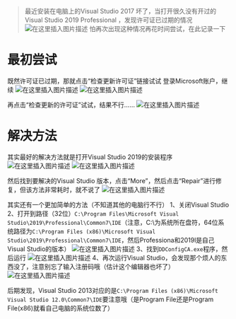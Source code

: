 > 最近安装在电脑上的Visual Studio 2017 坏了，当打开很久没有开过的Visual Studio 2019 Professional ，发现许可证已过期的情况
> ![在这里插入图片描述](https://img-blog.csdnimg.cn/20200804133009866.png?x-oss-process=image/watermark,type_ZmFuZ3poZW5naGVpdGk,shadow_10,text_aHR0cHM6Ly9ibG9nLmNzZG4ubmV0L3dlaXhpbl80NjQwMzQ4Mw==,size_16,color_FFFFFF,t_70)
> 怕再次出现这种情况再花时间尝试，在此记录一下

# 最初尝试

既然许可证已过期，那就点击“检查更新许可证”链接试试
登录Microsoft账户，继续
![在这里插入图片描述](https://img-blog.csdnimg.cn/20200804133156144.png?x-oss-process=image/watermark,type_ZmFuZ3poZW5naGVpdGk,shadow_10,text_aHR0cHM6Ly9ibG9nLmNzZG4ubmV0L3dlaXhpbl80NjQwMzQ4Mw==,size_16,color_FFFFFF,t_70)
![在这里插入图片描述](https://img-blog.csdnimg.cn/20200804133252514.png?x-oss-process=image/watermark,type_ZmFuZ3poZW5naGVpdGk,shadow_10,text_aHR0cHM6Ly9ibG9nLmNzZG4ubmV0L3dlaXhpbl80NjQwMzQ4Mw==,size_16,color_FFFFFF,t_70)

再点击“检查更新的许可证”试试，结果不行……
![在这里插入图片描述](https://img-blog.csdnimg.cn/20200804133429580.png?x-oss-process=image/watermark,type_ZmFuZ3poZW5naGVpdGk,shadow_10,text_aHR0cHM6Ly9ibG9nLmNzZG4ubmV0L3dlaXhpbl80NjQwMzQ4Mw==,size_16,color_FFFFFF,t_70)


# 解决方法

其实最好的解决方法就是打开Visual Studio 2019的安装程序
![在这里插入图片描述](https://img-blog.csdnimg.cn/20200804133634923.png?x-oss-process=image/watermark,type_ZmFuZ3poZW5naGVpdGk,shadow_10,text_aHR0cHM6Ly9ibG9nLmNzZG4ubmV0L3dlaXhpbl80NjQwMzQ4Mw==,size_16,color_FFFFFF,t_70)
![在这里插入图片描述](https://img-blog.csdnimg.cn/20200804133721580.png?x-oss-process=image/watermark,type_ZmFuZ3poZW5naGVpdGk,shadow_10,text_aHR0cHM6Ly9ibG9nLmNzZG4ubmV0L3dlaXhpbl80NjQwMzQ4Mw==,size_16,color_FFFFFF,t_70)

然后找到要解决的Visual Studio 版本，点击“More”，然后点击“Repair”进行修复，但该方法非常耗时，就不说了
![在这里插入图片描述](https://img-blog.csdnimg.cn/20200804134104564.png?x-oss-process=image/watermark,type_ZmFuZ3poZW5naGVpdGk,shadow_10,text_aHR0cHM6Ly9ibG9nLmNzZG4ubmV0L3dlaXhpbl80NjQwMzQ4Mw==,size_16,color_FFFFFF,t_70)

其实还有一个更加简单的方法（不知道其他的电脑行不行）
1、关闭Visual Studio
2、打开到路径（32位）`C:\Program Files\Microsoft Visual Studio\2019\Professional\Common7\IDE`（注意，C:\为系统所在盘符，64位系统路径为`C:\Program Files (x86)\Microsoft Visual Studio\2019\Professional\Common7\IDE`，然后Professiona和2019l是自己Visual Studio的版本）
![在这里插入图片描述](https://img-blog.csdnimg.cn/20200804135620974.png?x-oss-process=image/watermark,type_ZmFuZ3poZW5naGVpdGk,shadow_10,text_aHR0cHM6Ly9ibG9nLmNzZG4ubmV0L3dlaXhpbl80NjQwMzQ4Mw==,size_16,color_FFFFFF,t_70)
3、找到`DDConfigCA.exe`程序，然后运行
![在这里插入图片描述](https://img-blog.csdnimg.cn/20200804135728325.png?x-oss-process=image/watermark,type_ZmFuZ3poZW5naGVpdGk,shadow_10,text_aHR0cHM6Ly9ibG9nLmNzZG4ubmV0L3dlaXhpbl80NjQwMzQ4Mw==,size_16,color_FFFFFF,t_70)
4、再次运行Visual Studio，会发现那个烦人的东西没了，注意别忘了输入注册码哦（估计这个编辑器也坏了）
![在这里插入图片描述](https://img-blog.csdnimg.cn/20200804140452875.png?x-oss-process=image/watermark,type_ZmFuZ3poZW5naGVpdGk,shadow_10,text_aHR0cHM6Ly9ibG9nLmNzZG4ubmV0L3dlaXhpbl80NjQwMzQ4Mw==,size_16,color_FFFFFF,t_70)

后期发现，Visual Studio 2013对应的是`C:\Program Files (x86)\Microsoft Visual Studio 12.0\Common7\IDE`要注意哦（是Program File还是Program File(x86)就看自己电脑的系统位数了）
